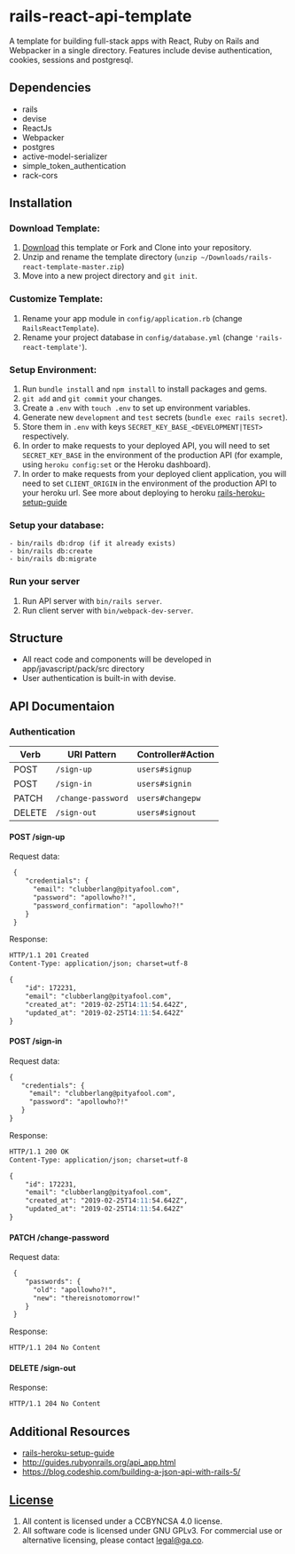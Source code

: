 # rails-react-api-template

A template for building full-stack apps with React, Ruby on Rails and Webpacker in a single directory. Features include
devise authentication, cookies, sessions and postgresql.

## Dependencies

-  rails
-  devise
-  ReactJs
-  Webpacker
-  postgres
-  active-model-serializer
-  simple_token_authentication
-  rack-cors

## Installation

### Download Template:
1.  [Download](../../archive/master.zip) this template or Fork and Clone into your repository.
1.  Unzip and rename the template directory (`unzip ~/Downloads/rails-react-template-master.zip`)
1.  Move into a new project directory and `git init`.

### Customize Template:
1.  Rename your app module in `config/application.rb` (change
    `RailsReactTemplate`).
1.  Rename your project database in `config/database.yml` (change
    `'rails-react-template'`).

### Setup Environment:
1.  Run `bundle install` and `npm install` to install packages and gems.
1.  `git add` and `git commit` your changes.
1.  Create a `.env` with `touch .env` to set up environment variables.
1.  Generate new `development` and `test` secrets (`bundle exec rails secret`).
1.  Store them in `.env` with keys `SECRET_KEY_BASE_<DEVELOPMENT|TEST>`
    respectively.
1.  In order to make requests to your deployed API, you will need to set
    `SECRET_KEY_BASE` in the environment of the production API (for example, using `heroku config:set` or the Heroku dashboard).
1.  In order to make requests from your deployed client application, you will
    need to set `CLIENT_ORIGIN` in the environment of the production API to your heroku url.
    See more about deploying to heroku [rails-heroku-setup-guide](https://git.generalassemb.ly/ga-wdi-boston/rails-heroku-setup-guide)

### Setup your database:
    - bin/rails db:drop (if it already exists)
    - bin/rails db:create
    - bin/rails db:migrate

### Run your server
1. Run API server with `bin/rails server`.
2. Run client server with `bin/webpack-dev-server`.

## Structure

- All react code and components will be developed in app/javascript/pack/src directory
- User authentication is built-in with devise.


## API Documentaion


### Authentication

| Verb   | URI Pattern            | Controller#Action |
|--------|------------------------|-------------------|
| POST   | `/sign-up`             | `users#signup`    |
| POST   | `/sign-in`             | `users#signin`    |
| PATCH  | `/change-password`     | `users#changepw`  |
| DELETE | `/sign-out`            | `users#signout`   |

#### POST /sign-up

Request data:

```md
 {
    "credentials": {
      "email": "clubberlang@pityafool.com",
      "password": "apollowho?!",
      "password_confirmation": "apollowho?!"
    }
 }
```
Response:

```md
HTTP/1.1 201 Created
Content-Type: application/json; charset=utf-8

{
    "id": 172231,
    "email": "clubberlang@pityafool.com",
    "created_at": "2019-02-25T14:11:54.642Z",
    "updated_at": "2019-02-25T14:11:54.642Z"
}
```

#### POST /sign-in

Request data:

```md
{
   "credentials": {
     "email": "clubberlang@pityafool.com",
     "password": "apollowho?!"
   }
}
```


Response:

```md
HTTP/1.1 200 OK
Content-Type: application/json; charset=utf-8

{
    "id": 172231,
    "email": "clubberlang@pityafool.com",
    "created_at": "2019-02-25T14:11:54.642Z",
    "updated_at": "2019-02-25T14:11:54.642Z"
}
```

#### PATCH /change-password

Request data:

```md
 {
    "passwords": {
      "old": "apollowho?!",
      "new": "thereisnotomorrow!"
    }
 }
```

Response:

```md
HTTP/1.1 204 No Content
```

#### DELETE /sign-out

Response:

```md
HTTP/1.1 204 No Content
```

## Additional Resources
- [rails-heroku-setup-guide](https://git.generalassemb.ly/ga-wdi-boston/rails-heroku-setup-guide)
- http://guides.rubyonrails.org/api_app.html
- https://blog.codeship.com/building-a-json-api-with-rails-5/

## [License](LICENSE)

1.  All content is licensed under a CC­BY­NC­SA 4.0 license.
1.  All software code is licensed under GNU GPLv3. For commercial use or
    alternative licensing, please contact legal@ga.co.
